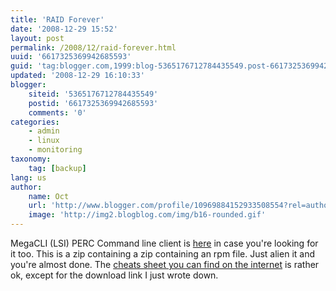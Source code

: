 ```yaml
---
title: 'RAID Forever'
date: '2008-12-29 15:52'
layout: post
permalink: /2008/12/raid-forever.html
uuid: '6617325369942685593'
guid: 'tag:blogger.com,1999:blog-5365176712784435549.post-6617325369942685593'
updated: '2008-12-29 16:10:33'
blogger:
    siteid: '5365176712784435549'
    postid: '6617325369942685593'
    comments: '0'
categories:
    - admin
    - linux
    - monitoring
taxonomy:
    tag: [backup]
lang: us
author:
    name: Oct
    url: 'http://www.blogger.com/profile/10969884152933508554?rel=author'
    image: 'http://img2.blogblog.com/img/b16-rounded.gif'
---
```



MegaCLI (LSI) PERC Command line client is <a href="http://www.lsi.com/DistributionSystem/AssetDocument/support/downloads/megaraid/miscellaneous/linux/2.00.12_Linux_Cli.zip">here</a> in case you're looking for it too. This is a zip containing a zip containing an rpm file. Just alien it and you're almost done. The <a href="http://www.docstoc.com/docs/477297/DELL-PERC5i-Integrated---Emergency-Cheat-Sheet">cheats sheet you can find on the internet</a> is rather ok, except for the download link I just wrote down.
